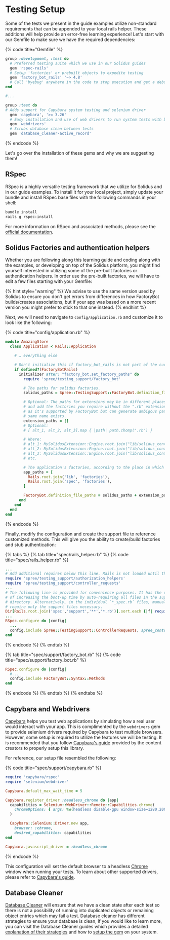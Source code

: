# Testing Setup

Some of the tests we present in the guide examples utilize non-standard requirements that can be appended to your local rails helper. These additions will help provide an error-free learning experience! Let's start with our Gemfile to make sure we have the required dependencies:

{% code title="Gemfile" %}
```ruby
group :development, :test do
  # Preferred testing suite which we use in our Solidus guides
  gem 'rspec-rails'
  # Setup 'factories' or prebuilt objects to expedite testing
  gem 'factory_bot_rails' '~> 4.8'
  # Call 'byebug' anywhere in the code to stop execution and get a debugger console
end

#...

group :test do
# Adds support for Capybara system testing and selenium driver
  gem 'capybara', '>= 3.26'
  # Easy installation and use of web drivers to run system tests with browsers
  gem 'webdrivers'
  # Scrubs database clean between tests
  gem 'database_cleaner-active_record'
```
{% endcode %}

Let's go over the installation of these gems and why we are suggesting them!

## RSpec

RSpec is a highly versatile testing framework that we utilize for Solidus and in our guide examples. To install it for your local project, simply update your bundle and install RSpec base files with the following commands in your shell:

```bash
bundle install
rails g rspec:install
```

For more information on RSpec and associated methods, please see the [official documentation](https://relishapp.com/rspec/rspec-rails/docs).

## Solidus Factories and authentication helpers

Whether you are following along this learning guide and coding along with the examples, or developing on top of the Solidus platform, you might find yourself interested in utilizing some of the pre-built factories or authentication helpers. In order use the pre-built factories, we will have to edit a few files starting with your Gemfile:

{% hint style="warning" %}
We advise to use the same version used by Solidus to ensure you don't get errors from differences in how FactoryBot builds/creates associations, but if your app was based on a more recent version you might prefer to stick to that one instead.
{% endhint %}

Next, we will need to navigate to `config/application.rb` and customize it to look like the following:

{% code title="config/application.rb" %}
```ruby
module AmazingStore
  class Application < Rails::Application

    # … everything else

    # Don't initialize this if factory_bot_rails is not part of the current bundle group.
    if defined?(FactoryBotRails)
      initializer after: "factory_bot.set_factory_paths" do
        require 'spree/testing_support/factory_bot'

        # The paths for solidus factories.
        solidus_paths = Spree::TestingSupport::FactoryBot.definition_file_paths

        # Optional: The paths for extensions may be in different places, please refer to each extension
        # and add the factories you require without the ".rb" extension, avoid the directory
        # as it's supported by FactoryBot but can generate ambigous paths when a file with the
        # same name exists.
        extension_paths = []
        # Optional:
        # [ alt_1, alt_2, alt_3].map { |path| path.chomp(".rb") }

        # Where:
        # alt_1: MySolidusExtension::Engine.root.join("lib/solidus_content/factories.rb),
        # alt_2: MySolidusExtension::Engine.root.join("lib/solidus_content/factories/product.rb"),
        # alt_3: MySolidusExtension::Engine.root.join("lib/solidus_content/factories/product_factory.rb"),
        # etc.

        # The application's factories, according to the place in which they're generally stored.
        app_paths = [
          Rails.root.join('lib', 'factories'),
          Rails.root.join('spec', 'factories'),
        ]

        FactoryBot.definition_file_paths = solidus_paths + extension_paths + app_paths
      end
    end
  end
end
```
{% endcode %}

Finally, modify the configuration and create the support file to reference customized methods. This will give you the ability to create/build factories and stub authentication:

{% tabs %}
{% tab title="spec/rails\_helper.rb" %}
{% code title="spec/rails\_helper.rb" %}
```ruby
...
# Add additional requires below this line. Rails is not loaded until this point!
require 'spree/testing_support/authorization_helpers'
require 'spree/testing_support/controller_requests'
...
# The following line is provided for convenience purposes. It has the downside
# of increasing the boot-up time by auto-requiring all files in the support
# directory. Alternatively, in the individual `*_spec.rb` files, manually
# require only the support files necessary.
Dir[Rails.root.join('spec','support','**','*.rb')].sort.each {|f| require f }
...
RSpec.configure do |config|
  ...
  config.include Spree::TestingSupport::ControllerRequests, spree_controller: true
end
```
{% endcode %}
{% endtab %}

{% tab title="spec/support/factory\_bot.rb" %}
{% code title="spec/support/factory\_bot.rb" %}
```ruby
RSpec.configure do |config|
  #...
  config.include FactoryBot::Syntax::Methods
end
```
{% endcode %}
{% endtab %}
{% endtabs %}

## Capybara and Webdrivers

[Capybara](https://github.com/teamcapybara/capybara) helps you test web applications by simulating how a real user would interact with your app. This is complimented by the `webdrivers` gem to provide selenium drivers required by Capybara to test multiple browsers. However, some setup is required to utilize the features we will be testing. It is recommended that you follow [Capybara's guide](https://github.com/teamcapybara/capybara#using-capybara-with-rspec) provided by the content creators to properly setup this library.

For reference, our setup file resembled the following:

{% code title="spec/support/capybara.rb" %}
```ruby
require 'capybara/rspec'
require 'selenium/webdriver'

Capybara.default_max_wait_time = 5

Capybara.register_driver :headless_chrome do |app|
  capabilities = Selenium::WebDriver::Remote::Capabilities.chrome(
    chromeOptions: { args: %w(headless disable-gpu window-size=1280,2000 no-sandbox) }
  )

  Capybara::Selenium::Driver.new app,
    browser: :chrome,
    desired_capabilities: capabilities
end

Capybara.javascript_driver = :headless_chrome
```
{% endcode %}

This configuration will set the default browser to a headless [Chrome](https://www.google.com/chrome/) window when running your tests. To learn about other supported drivers, please refer to [Capybara's guide](https://github.com/teamcapybara/capybara/blob/2.12.0/README.md#using-capybara-with-rspec).

## Database Cleaner

[Database Cleaner](https://github.com/DatabaseCleaner/database_cleaner) will ensure that we have a clean state after each test so there is not a possibility of running into duplicated objects or remaining object entries which may fail a test. Database cleaner has different strategies to ensure your database is clean, If you would like to learn more, you can visit the Database Cleaner guides which provides a detailed [explanation of their strategies](https://github.com/DatabaseCleaner/database_cleaner#what-strategy-is-fastest) and how to [setup the gem](https://github.com/DatabaseCleaner/database_cleaner#rspec-with-capybara-example) on your system.


